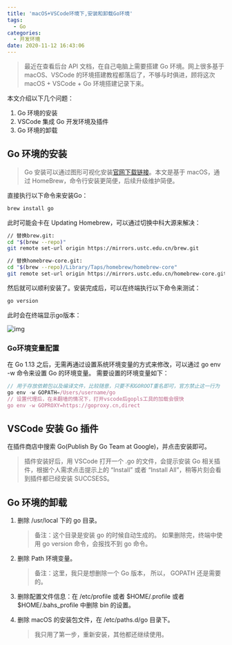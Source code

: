 ```yaml
---
title: 'macOS+VSCode环境下,安装和卸载Go环境'
tags:
  - Go
categories:
  - 开发环境
date: 2020-11-12 16:43:06
---
```



> 最近在查看后台 API 文档，在自己电脑上需要搭建 Go 环境。网上很多基于 macOS、VSCode 的环境搭建教程都落后了，不够与时俱进，顾将这次 macOS + VSCode + Go 环境搭建记录下来。

本文介绍以下几个问题：

1. Go 环境的安装
2. VSCode 集成 Go 开发环境及插件
3. Go 环境的卸载

## Go 环境的安装

> Go 安装可以通过图形可视化安装[官网下载链接](https://golang.org/dl/)。本文是基于 macOS，通过 HomeBrew，命令行安装更简便，后续升级维护简便。

直接执行以下命令来安装Go：

```bash
brew install go
```

此时可能会卡在 Updating Homebrew，可以通过切换中科大源来解决：

```bash
// 替换brew.git:
cd "$(brew --repo)"
git remote set-url origin https://mirrors.ustc.edu.cn/brew.git

// 替换homebrew-core.git:
cd "$(brew --repo)/Library/Taps/homebrew/homebrew-core"
git remote set-url origin https://mirrors.ustc.edu.cn/homebrew-core.git
```

然后就可以顺利安装了。安装完成后，可以在终端执行以下命令来测试：

```bash
go version
```

此时会在终端显示go版本：

![img](/uploads/image-20201112162352406.png)

### Go环境变量配置

在 Go 1.13 之后，无需再通过设置系统环境变量的方式来修改，可以通过 go env -w 命令来设置 Go 的环境变量。
需要设置的环境变量如下：

```javascript
// 用于存放依赖包以及编译文件，比较随意，只要不和GOROOT重名即可，官方禁止这一行为
go env -w GOPATH=/Users/username/go
// 设置代理后，在未翻墙的情况下，打开vscode后gopls工具的加载会很快
go env -w GOPROXY=https://goproxy.cn,direct
```

## VSCode 安装 Go 插件

在插件商店中搜索 Go(Publish By Go Team at Google)，并点击安装即可。

> 插件安装好后，用 VSCode 打开一个 .go 的文件，会提示安装 Go 相关插件，根据个人需求点击提示上的 “Install” 或者 “Install All”，稍等片刻会看到插件都已经安装 SUCCSESS。

## Go 环境的卸载

1. 删除 /usr/local 下的 go 目录。

   > 备注：这个目录是安装 go 的时候自动生成的。 如果删除完，终端中使用 go version 命令，会报找不到 go 命令。

2. 删除 Path 环境变量。

   > 备注：这里，我只是想删除一个 Go 版本， 所以， GOPATH 还是需要的。

3. 删除配置文件信息：在 /etc/profile 或者 \$HOME/.profile 或者 \$HOME/.bahs_profile 中删除 bin 的设置。

4. 删除 macOS 的安装包文件，在 /etc/paths.d/go 目录下。

   > 我只用了第一步，重新安装，其他都还继续使用。
